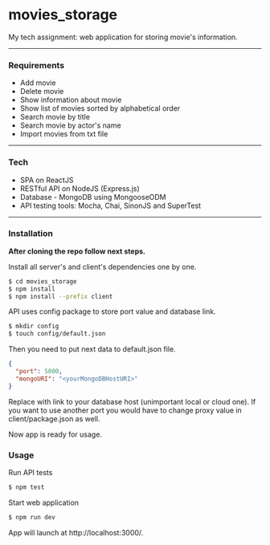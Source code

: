 # movies_storage

My tech assignment: web application for storing movie's information.
___
### Requirements
  - Add movie
  - Delete movie
  - Show information about movie
  - Show list of movies sorted by alphabetical order
  - Search movie by title
  - Search movie by actor's name
  - Import movies from txt file
___
### Tech
* SPA on ReactJS
* RESTful API on NodeJS (Express.js)
* Database - MongoDB using MongooseODM
* API testing tools: Mocha, Chai, SinonJS and SuperTest
___
### Installation

**After cloning the repo follow next steps.**

Install all server's and client's dependencies one by one.

```sh
$ cd movies_storage
$ npm install
$ npm install --prefix client
```
API uses config package to store port value and database link.
```sh
$ mkdir config
$ touch config/default.json
```
Then you need to put next data to default.json file.
```json
{
  "port": 5000,
  "mongoURI": "<yourMongoDBHostURI>"
}
```
Replace <yourMongoDBHostURI> with link to your database host (unimportant local or cloud one).
If you want to use another port you would have to change proxy value in client/package.json as well.

Now app is ready for usage.

### Usage

Run API tests
```sh
$ npm test
```

Start web application

```sh
$ npm run dev
```
App will launch at http://localhost:3000/. 



